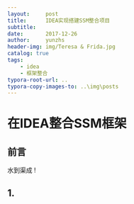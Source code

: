 ```yaml
---
layout:     post
title:      IDEA实现搭建SSM整合项目
subtitle:   
date:       2017-12-26
author:     yunzhs
header-img: img/Teresa & Frida.jpg
catalog: true
tags:
    - idea
    - 框架整合
typora-root-url: ..
typora-copy-images-to: ..\img\posts
---
```


# 在IDEA整合SSM框架

## 前言

水到渠成 !

## 1.

